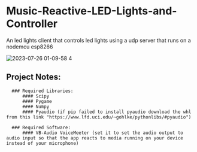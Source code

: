 # Music-Reactive-LED-Lights-and-Controller
An led lights client that controls led lights using a udp server that runs on a  nodemcu esp8266

![2023-07-26 01-09-58 4](https://github.com/Usf3md/Music-Reactive-LED-Lights-and-Controller/assets/101483527/1f998110-01d1-45e9-b83f-b6e2961e1e87)

## Project Notes:
      ### Required Libraries:
          #### Scipy
          #### Pygame
          #### Numpy
          #### Pyaudio (if pip failed to install pyaudio download the whl from this link "https://www.lfd.uci.edu/~gohlke/pythonlibs/#pyaudio")
          
      ### Required Software:
          #### VB-Audio VoiceMeeter (set it to set the audio output to audio input so that the app reacts to media running on your device instead of your microphone)
